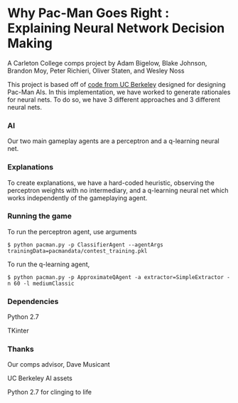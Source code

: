 # Why Pac-Man Goes Right : Explaining Neural Network Decision Making
A Carleton College comps project by Adam Bigelow, Blake Johnson, Brandon Moy, Peter Richieri, Oliver Staten, and Wesley Noss

This project is based off of [code from UC Berkeley](http://ai.berkeley.edu/project_overview.html) designed for designing Pac-Man AIs. In this implementation, we have worked to generate rationales for neural nets. To do so, we have 3 different approaches and 3 different neural nets.

### AI

Our two main gameplay agents are a perceptron and a q-learning neural net.

### Explanations

To create explanations, we have a hard-coded heuristic, observing the perceptron weights with no intermediary, and a q-learning neural net which works independently of the gameplaying agent.

### Running the game

To run the perceptron agent, use arguments

`$ python pacman.py -p ClassifierAgent --agentArgs trainingData=pacmandata/contest_training.pkl`

To run the q-learning agent,

`$ python pacman.py -p ApproximateQAgent -a extractor=SimpleExtractor -n 60 -l mediumClassic`


### Dependencies

Python 2.7

TKinter


### Thanks

Our comps advisor, Dave Musicant

UC Berkeley AI assets

Python 2.7 for clinging to life
